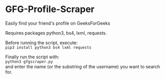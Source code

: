 # GFG-Profile-Scraper
Easily find your friend's profile on GeeksForGeeks

Requires packages python3, bs4, lxml, requests.  

Before running the script, execute:  
`pip3 install python3 bs4 lxml requests`

Finally run the script with:   
`python3 gfgscraper.py`  
and enter the name (or the substring of the username) you want to search for.

